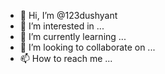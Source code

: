 - 👋 Hi, I’m @123dushyant
- 👀 I’m interested in ...
- 🌱 I’m currently learning ...
- 💞️ I’m looking to collaborate on ...
- 📫 How to reach me ...

<!---
123dushyant/123dushyant is a ✨ special ✨ repository because its `README.md` (this file) appears on your GitHub profile.
You can click the Preview link to take a look at your changes.
--->
